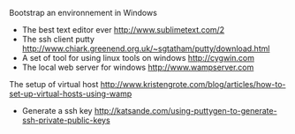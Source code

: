 Bootstrap an environnement in Windows 

* The best text editor ever
http://www.sublimetext.com/2
* The ssh client putty
http://www.chiark.greenend.org.uk/~sgtatham/putty/download.html
* A set of tool for using linux tools on windows
http://cygwin.com
* The local web server for windows
http://www.wampserver.com

The setup of virtual host
http://www.kristengrote.com/blog/articles/how-to-set-up-virtual-hosts-using-wamp


* Generate a ssh key
http://katsande.com/using-puttygen-to-generate-ssh-private-public-keys
